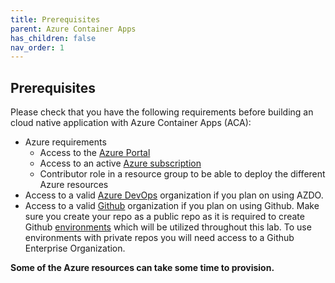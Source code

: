 ```yaml
---
title: Prerequisites
parent: Azure Container Apps
has_children: false
nav_order: 1
---
```


## Prerequisites
Please check that you have the following requirements before building an cloud native application with Azure Container Apps (ACA):

- Azure requirements
  - Access to the [Azure Portal](https://www.portal.azure.com)
  - Access to an active [Azure subscription](https://portal.azure.com/#blade/Microsoft_Azure_Billing/SubscriptionsBlade)
  - Contributor role in a resource group to be able to deploy the different Azure resources
- Access to a valid [Azure DevOps](https://dev.azure.com) organization if you plan on using AZDO.
- Access to a valid [Github](https://www.github.com) organization if you plan on using Github. Make sure you create your repo as a public repo as it is required to create Github [environments](https://docs.github.com/en/actions/deployment/targeting-different-environments/using-environments-for-deployment) which will be utilized throughout this lab. To use environments with private repos you will need access to a Github Enterprise Organization.

**Some of the Azure resources can take some time to provision.**